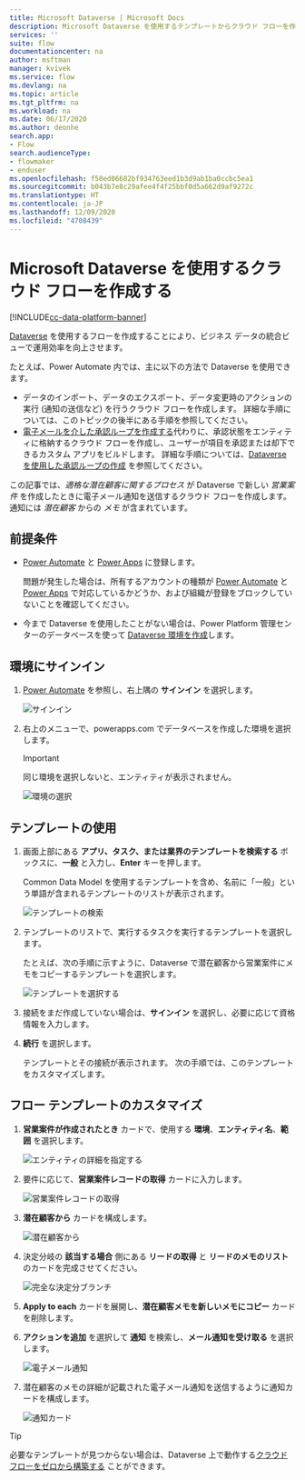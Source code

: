```yaml
---
title: Microsoft Dataverse | Microsoft Docs
description: Microsoft Dataverse を使用するテンプレートからクラウド フローを作成します。
services: ''
suite: flow
documentationcenter: na
author: msftman
manager: kvivek
ms.service: flow
ms.devlang: na
ms.topic: article
ms.tgt_pltfrm: na
ms.workload: na
ms.date: 06/17/2020
ms.author: deonhe
search.app:
- Flow
search.audienceType:
- flowmaker
- enduser
ms.openlocfilehash: f50ed06682bf934763eed1b3d9ab1ba0ccbc5ea1
ms.sourcegitcommit: b043b7e8c29afee4f4f25bbf0d5a662d9af9272c
ms.translationtype: HT
ms.contentlocale: ja-JP
ms.lasthandoff: 12/09/2020
ms.locfileid: "4708439"
---
```

# <a name="create-a-cloud-flow-that-uses-microsoft-dataverse"></a>Microsoft Dataverse を使用するクラウド フローを作成する

[!INCLUDE[cc-data-platform-banner](./includes/cc-data-platform-banner.md)]

[Dataverse](https://powerapps.microsoft.com/tutorials/data-platform-intro/) を使用するフローを作成することにより、ビジネス データの統合ビューで運用効率を向上させます。 


たとえば、Power Automate 内では、主に以下の方法で Dataverse を使用できます。

* データのインポート、データのエクスポート、データ変更時のアクションの実行 (通知の送信など) を行うクラウド フローを作成します。 詳細な手順については、このトピックの後半にある手順を参照してください。
* [電子メールを介した承認ループを作成する](wait-for-approvals.md)代わりに、承認状態をエンティティに格納するクラウド フローを作成し、ユーザーが項目を承認または却下できるカスタム アプリをビルドします。 詳細な手順については、[Dataverse を使用した承認ループの作成](common-data-model-approve.md) を参照してください。

この記事では、*適格な潜在顧客に関するプロセス* が Dataverse で新しい *営業案件* を作成したときに電子メール通知を送信するクラウド フローを作成します。 通知には *潜在顧客* からの *メモ* が含まれています。

## <a name="prerequisites"></a>前提条件

* [Power Automate](https://flow.microsoft.com) と [Power Apps](https://make.powerapps.com) に登録します。
  
    問題が発生した場合は、所有するアカウントの種類が [Power Automate](sign-up-sign-in.md)  と [Power Apps](https://powerapps.microsoft.com/tutorials/signup-for-powerapps/) で対応しているかどうか、および組織が登録をブロックしていないことを確認してください。
* 今まで Dataverse を使用したことがない場合は、Power Platform 管理センターのデータベースを使って [Dataverse 環境を作成](https://docs.microsoft.com/power-platform/admin/create-environment#create-an-environment-with-a-database)します。

## <a name="sign-in-to-your-environment"></a>環境にサインイン

1. [Power Automate](https://flow.microsoft.com) を参照し、右上隅の **サインイン** を選択します。
   
    ![サインイン](./media/common-data-model-intro/signin-flow.png)
1. 右上のメニューで、powerapps.com でデータベースを作成した環境を選択します。
   
    >[!IMPORTANT]
    >同じ環境を選択しないと、エンティティが表示されません。
   
    ![環境の選択](./media/common-data-model-intro/select-environment.png)

## <a name="use-a-template"></a>テンプレートの使用

1. 画面上部にある **アプリ、タスク、または業界のテンプレートを検索する** ボックスに、**一般** と入力し、**Enter** キーを押します。

   Common Data Model を使用するテンプレートを含め、名前に「一般」という単語が含まれるテンプレートのリストが表示されます。
   
    ![テンプレートの検索](./media/common-data-model-intro/template-search.png)

1. テンプレートのリストで、実行するタスクを実行するテンプレートを選択します。
   
    たとえば、次の手順に示すように、Dataverse で潜在顧客から営業案件にメモをコピーするテンプレートを選択します。
   
    ![テンプレートを選択する](./media/common-data-model-intro/select-template.png)
   
1. 接続をまだ作成していない場合は、**サインイン** を選択し、必要に応じて資格情報を入力します。
   
1. **続行** を選択します。

   テンプレートとその接続が表示されます。 次の手順では、このテンプレートをカスタマイズします。

## <a name="customize-your-flow-template"></a>フロー テンプレートのカスタマイズ

1. **営業案件が作成されたとき** カードで、使用する **環境**、**エンティティ名**、**範囲** を選択します。
   
    ![エンティティの詳細を指定する](./media/common-data-model-intro/specify-instance.png)

1. 要件に応じて、**営業案件レコードの取得** カードに入力します。
   
    ![営業案件レコードの取得](./media/common-data-model-intro/get-opportunity-record.png)

1. **潜在顧客から** カードを構成します。 
   
    ![潜在顧客から](./media/common-data-model-intro/originate-from-lead.png)

1. 決定分岐の **該当する場合** 側にある **リードの取得** と **リードのメモのリスト** のカードを完成させてください。 

   ![完全な決定分ブランチ](./media/common-data-model-intro/get-lead-list-notes.png)

1. **Apply to each** カードを展開し、**潜在顧客メモを新しいメモにコピー** カードを削除します。

1. **アクションを追加** を選択して **通知** を検索し、**メール通知を受け取る** を選択します。

   ![電子メール通知](./media/common-data-model-intro/apply-to-each.png)

1. 潜在顧客のメモの詳細が記載された電子メール通知を送信するように通知カードを構成します。

   ![通知カード](./media/common-data-model-intro/notification-card.png)


>[!TIP]
>必要なテンプレートが見つからない場合は、Dataverse 上で動作する[クラウド フローをゼロから構築する](get-started-logic-flow.md) ことができます。

